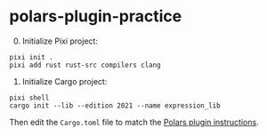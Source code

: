# polars-plugin-practice

0. Initialize Pixi project:
```
pixi init .
pixi add rust rust-src compilers clang
```

1. Initialize Cargo project:
```
pixi shell
cargo init --lib --edition 2021 --name expression_lib
```
Then edit the `Cargo.toml` file to match the
[Polars plugin instructions](https://docs.pola.rs/user-guide/plugins/expr_plugins/#setting-up).

